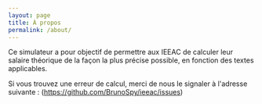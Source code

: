 ```yaml
---
layout: page
title: À propos
permalink: /about/
---
```


Ce simulateur a pour objectif de permettre aux IEEAC de calculer leur salaire théorique de la façon la plus précise possible, en fonction des textes applicables.

Si vous trouvez une erreur de calcul, merci de nous le signaler à l'adresse suivante : (https://github.com/BrunoSpy/ieeac/issues)